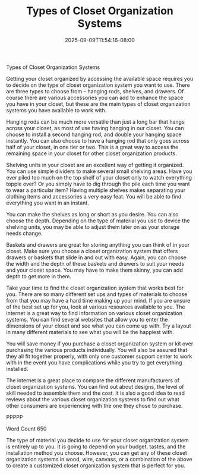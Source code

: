﻿---
title: "Types of Closet Organization Systems"
date: 2025-09-09T11:54:16-08:00
description: "Closet Organizers txt Tips for Web Success"
featured_image: "/images/Closet Organizers txt.jpg"
tags: ["Closet Organizers txt"]
---

Types of Closet Organization Systems

Getting your closet organized by accessing the available space requires you to decide on the type of closet organization system you want to use. There are three types to choose from – hanging rods, shelves, and drawers. Of course there are various accessories you can add to enhance the space you have in your closet, but these are the main types of closet organization systems you have available to work with.

Hanging rods can be much more versatile than just a long bar that hangs across your closet, as most of use having hanging in our closet. You can choose to install a second hanging rod, and double your hanging space instantly. You can also choose to have a hanging rod that only goes across half of your closet, in one tier or two. This is a great way to access the remaining space in your closet for other closet organization products.

Shelving units in your closet are an excellent way of getting it organized. You can use simple dividers to make several small shelving areas. Have you ever piled too much on the top shelf of your closet only to watch everything topple over? Or you simply have to dig through the pile each time you want to wear a particular item? Having multiple shelves makes separating your clothing items and accessories a very easy feat. You will be able to find everything you want in an instant. 

You can make the shelves as long or short as you desire. You can also choose the depth. Depending on the type of material you use to device the shelving units, you may be able to adjust them later on as your storage needs change. 

Baskets and drawers are great for storing anything you can think of in your closet. Make sure you choose a closet organization system that offers drawers or baskets that slide in and out with easy. Again, you can choose the width and the depth of these baskets and drawers to suit your needs and your closet space. You may have to make them skinny, you can add depth to get more in them. 

Take your time to find the closet organization system that works best for you. There are so many different set ups and types of materials to choose from that you may have a hard time making up your mind. If you are unsure of the best set up for you, look at various resources available to you. The internet is a great way to find information on various closet organization systems. You can find several websites that allow you to enter the dimensions of your closet and see what you can come up with. Try a layout in many different materials to see what you will be the happiest with. 

You will save money if you purchase a closet organization system or kit over purchasing the various products individually. You will also be assured that they all fit together properly, with only one customer support center to work with in the event you have complications while you try to get everything installed. 

The internet is a great place to compare the different manufacturers of closet organization systems. You can find out about designs, the level of skill needed to assemble them and the cost. It is also a good idea to read reviews about the various closet organization systems to find out what other consumers are experiencing with the one they chose to purchase.

PPPPP

Word Count 650






The type of material you decide to use for your closet organization system is entirely up to you. It is going to depend on your budget, tastes, and the installation method you choose. However, you can get any of these closet organization systems in wood, wire, canvass, or a combination of the above to create a customized closet organization system that is perfect for you. 

